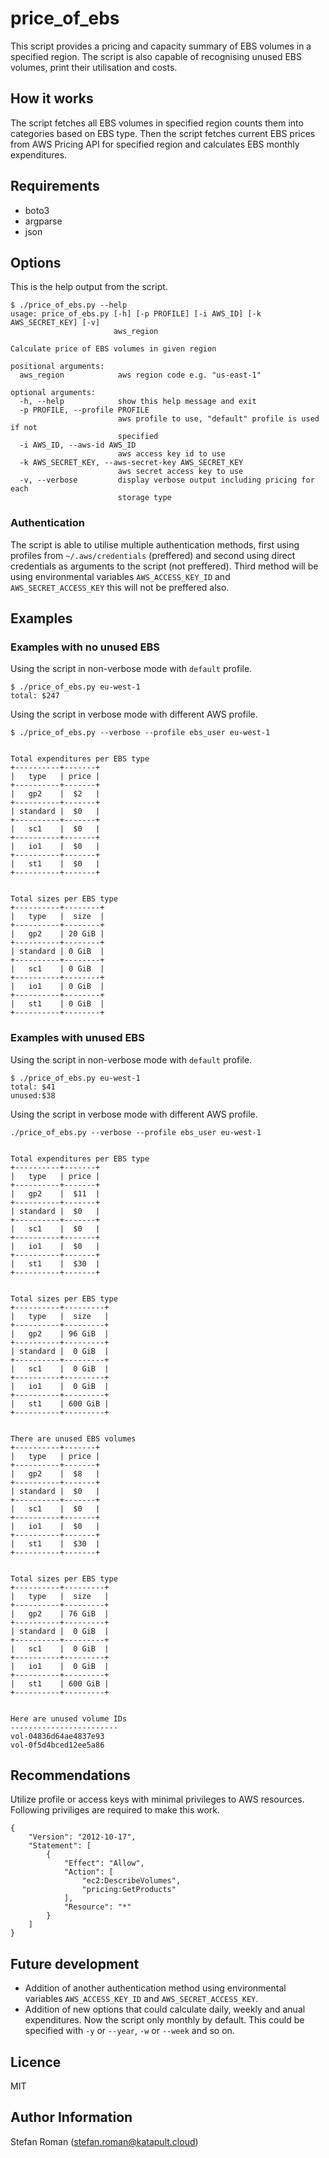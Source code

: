 # price_of_ebs
This script provides a pricing and capacity summary of EBS volumes in a specified region. The script is also capable of recognising unused EBS volumes, print their utilisation and costs.

## How it works
The script fetches all EBS volumes in specified region counts them into categories based on EBS type. Then the script fetches current EBS prices from AWS Pricing API for specified region and calculates EBS monthly expenditures. 

## Requirements
* boto3
* argparse
* json

## Options
This is the help output from the script. 
```
$ ./price_of_ebs.py --help
usage: price_of_ebs.py [-h] [-p PROFILE] [-i AWS_ID] [-k AWS_SECRET_KEY] [-v]
                       aws_region

Calculate price of EBS volumes in given region

positional arguments:
  aws_region            aws region code e.g. "us-east-1"

optional arguments:
  -h, --help            show this help message and exit
  -p PROFILE, --profile PROFILE
                        aws profile to use, "default" profile is used if not
                        specified
  -i AWS_ID, --aws-id AWS_ID
                        aws access key id to use
  -k AWS_SECRET_KEY, --aws-secret-key AWS_SECRET_KEY
                        aws secret access key to use
  -v, --verbose         display verbose output including pricing for each
                        storage type
```

### Authentication
The script is able to utilise multiple authentication methods, first using profiles from `~/.aws/credentials` (preffered) and second using direct credentials as arguments to the script (not preffered). Third method will be using environmental variables `AWS_ACCESS_KEY_ID` and `AWS_SECRET_ACCESS_KEY` this will not be preffered also.

## Examples
### Examples with no unused EBS
Using the script in non-verbose mode with `default` profile.
```
$ ./price_of_ebs.py eu-west-1
total: $247
```

Using the script in verbose mode with different AWS profile.
```
$ ./price_of_ebs.py --verbose --profile ebs_user eu-west-1 


Total expenditures per EBS type
+----------+-------+
|   type   | price |
+----------+-------+
|   gp2    |  $2   |
+----------+-------+
| standard |  $0   |
+----------+-------+
|   sc1    |  $0   |
+----------+-------+
|   io1    |  $0   |
+----------+-------+
|   st1    |  $0   |
+----------+-------+


Total sizes per EBS type
+----------+--------+
|   type   |  size  |
+----------+--------+
|   gp2    | 20 GiB |
+----------+--------+
| standard | 0 GiB  |
+----------+--------+
|   sc1    | 0 GiB  |
+----------+--------+
|   io1    | 0 GiB  |
+----------+--------+
|   st1    | 0 GiB  |
+----------+--------+
```

### Examples with unused EBS
Using the script in non-verbose mode with `default` profile.
```
$ ./price_of_ebs.py eu-west-1
total: $41
unused:$38
```

Using the script in verbose mode with different AWS profile.
```
./price_of_ebs.py --verbose --profile ebs_user eu-west-1 


Total expenditures per EBS type
+----------+-------+
|   type   | price |
+----------+-------+
|   gp2    |  $11  |
+----------+-------+
| standard |  $0   |
+----------+-------+
|   sc1    |  $0   |
+----------+-------+
|   io1    |  $0   |
+----------+-------+
|   st1    |  $30  |
+----------+-------+


Total sizes per EBS type
+----------+---------+
|   type   |  size   |
+----------+---------+
|   gp2    | 96 GiB  |
+----------+---------+
| standard |  0 GiB  |
+----------+---------+
|   sc1    |  0 GiB  |
+----------+---------+
|   io1    |  0 GiB  |
+----------+---------+
|   st1    | 600 GiB |
+----------+---------+


There are unused EBS volumes
+----------+-------+
|   type   | price |
+----------+-------+
|   gp2    |  $8   |
+----------+-------+
| standard |  $0   |
+----------+-------+
|   sc1    |  $0   |
+----------+-------+
|   io1    |  $0   |
+----------+-------+
|   st1    |  $30  |
+----------+-------+


Total sizes per EBS type
+----------+---------+
|   type   |  size   |
+----------+---------+
|   gp2    | 76 GiB  |
+----------+---------+
| standard |  0 GiB  |
+----------+---------+
|   sc1    |  0 GiB  |
+----------+---------+
|   io1    |  0 GiB  |
+----------+---------+
|   st1    | 600 GiB |
+----------+---------+


Here are unused volume IDs
------------------------
vol-04836d64ae4837e93
vol-0f5d4bced12ee5a86
```

## Recommendations
Utilize profile or access keys with minimal privileges to AWS resources. Following priviliges are required to make this work.
```
{
    "Version": "2012-10-17",
    "Statement": [
        {
            "Effect": "Allow",
            "Action": [
                "ec2:DescribeVolumes",
                "pricing:GetProducts"
            ],
            "Resource": "*"
        }
    ]
}
```

## Future development
* Addition of another authentication method using environmental variables `AWS_ACCESS_KEY_ID` and `AWS_SECRET_ACCESS_KEY`.
* Addition of new options that could calculate daily, weekly and anual expenditures. Now the script only monthly by default. This could be specified with `-y` or `--year`, `-w` or `--week` and so on.

## Licence
MIT

## Author Information
Stefan Roman (stefan.roman@katapult.cloud)
